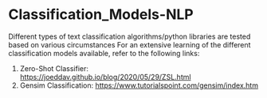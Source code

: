 # Classification_Models-NLP
Different types of text classification algorithms/python libraries are tested based on various circumstances
For an extensive learning of the different classification models available, refer to the following links:
1) Zero-Shot Classifier: https://joeddav.github.io/blog/2020/05/29/ZSL.html
2) Gensim Classification: https://www.tutorialspoint.com/gensim/index.htm
